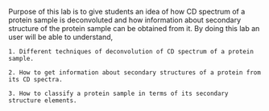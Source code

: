  Purpose of this lab is to give students an idea of how CD spectrum of a protein sample is deconvoluted and how information about secondary structure of the protein sample can be obtained from it. By doing this lab an user will be able to understand,

    1. Different techniques of deconvolution of CD spectrum of a protein sample.

    2. How to get information about secondary structures of a protein from its CD spectra.
    
    3. How to classify a protein sample in terms of its secondary structure elements.
